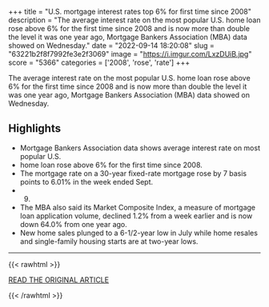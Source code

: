 +++
title = "U.S. mortgage interest rates top 6% for first time since 2008"
description = "The average interest rate on the most popular U.S. home loan rose above 6% for the first time since 2008 and is now more than double the level it was one year ago, Mortgage Bankers Association (MBA) data showed on Wednesday."
date = "2022-09-14 18:20:08"
slug = "63221b2f8f7992fe3e2f3069"
image = "https://i.imgur.com/LxzDUiB.jpg"
score = "5366"
categories = ['2008', 'rose', 'rate']
+++

The average interest rate on the most popular U.S. home loan rose above 6% for the first time since 2008 and is now more than double the level it was one year ago, Mortgage Bankers Association (MBA) data showed on Wednesday.

## Highlights

- Mortgage Bankers Association data shows average interest rate on most popular U.S.
- home loan rose above 6% for the first time since 2008.
- The mortgage rate on a 30-year fixed-rate mortgage rose by 7 basis points to 6.01% in the week ended Sept.
- 9.
- The MBA also said its Market Composite Index, a measure of mortgage loan application volume, declined 1.2% from a week earlier and is now down 64.0% from one year ago.
- New home sales plunged to a 6-1/2-year low in July while home resales and single-family housing starts are at two-year lows.

---

{{< rawhtml >}}
  <p class="article-category">
    <a target="_blank" href="https://www.reuters.com/markets/us/us-mortgage-interest-rates-top-6-first-time-since-2008-2022-09-14/">READ THE ORIGINAL ARTICLE</a>
  </p>
{{< /rawhtml >}}
